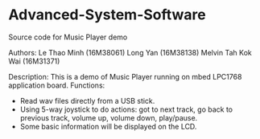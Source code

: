 # Advanced-System-Software
Source code for Music Player demo

Authors: Le Thao Minh (16M38061)
         Long Yan (16M38138)
         Melvin Tah Kok Wai (16M31371)

Description:
This is a demo of Music Player running on mbed LPC1768 application board.
Functions:
- Read wav files directly from a USB stick.
- Using 5-way joystick to do actions: got to next track, go back to previous track, volume up, volume down, play/pause.
- Some basic information will be displayed on the LCD.

